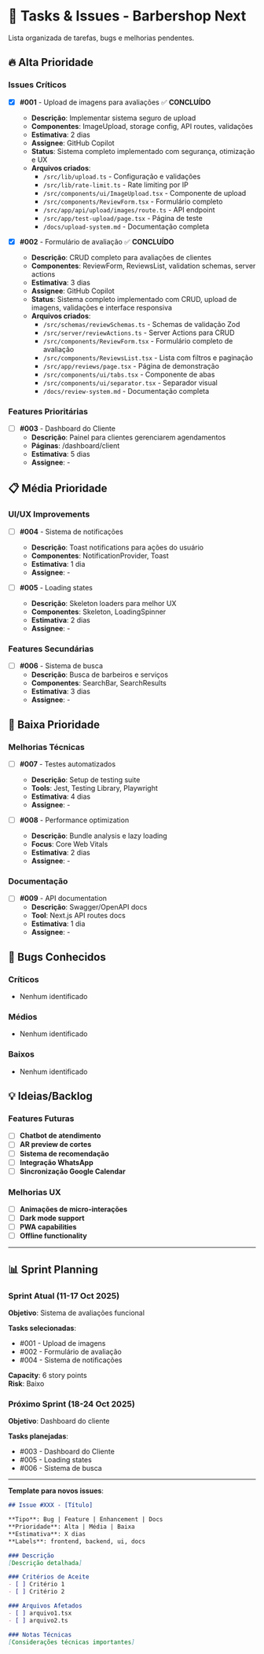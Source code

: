 # 🎯 Tasks & Issues - Barbershop Next

Lista organizada de tarefas, bugs e melhorias pendentes.

## 🔥 Alta Prioridade

### Issues Críticos
- [x] **#001** - Upload de imagens para avaliações ✅ **CONCLUÍDO**
  - **Descrição**: Implementar sistema seguro de upload
  - **Componentes**: ImageUpload, storage config, API routes, validações
  - **Estimativa**: 2 dias
  - **Assignee**: GitHub Copilot
  - **Status**: Sistema completo implementado com segurança, otimização e UX
  - **Arquivos criados**:
    - `/src/lib/upload.ts` - Configuração e validações
    - `/src/lib/rate-limit.ts` - Rate limiting por IP
    - `/src/components/ui/ImageUpload.tsx` - Componente de upload
    - `/src/components/ReviewForm.tsx` - Formulário completo
    - `/src/app/api/upload/images/route.ts` - API endpoint
    - `/src/app/test-upload/page.tsx` - Página de teste
    - `/docs/upload-system.md` - Documentação completa

- [x] **#002** - Formulário de avaliação ✅ **CONCLUÍDO**
  - **Descrição**: CRUD completo para avaliações de clientes
  - **Componentes**: ReviewForm, ReviewsList, validation schemas, server actions
  - **Estimativa**: 3 dias
  - **Assignee**: GitHub Copilot
  - **Status**: Sistema completo implementado com CRUD, upload de imagens, validações e interface responsiva
  - **Arquivos criados**:
    - `/src/schemas/reviewSchemas.ts` - Schemas de validação Zod
    - `/src/server/reviewActions.ts` - Server Actions para CRUD
    - `/src/components/ReviewForm.tsx` - Formulário completo de avaliação
    - `/src/components/ReviewsList.tsx` - Lista com filtros e paginação
    - `/src/app/reviews/page.tsx` - Página de demonstração
    - `/src/components/ui/tabs.tsx` - Componente de abas
    - `/src/components/ui/separator.tsx` - Separador visual
    - `/docs/review-system.md` - Documentação completa

### Features Prioritárias
- [ ] **#003** - Dashboard do Cliente
  - **Descrição**: Painel para clientes gerenciarem agendamentos
  - **Páginas**: /dashboard/client
  - **Estimativa**: 5 dias
  - **Assignee**: -

## 📋 Média Prioridade

### UI/UX Improvements
- [ ] **#004** - Sistema de notificações
  - **Descrição**: Toast notifications para ações do usuário
  - **Componentes**: NotificationProvider, Toast
  - **Estimativa**: 1 dia
  - **Assignee**: -

- [ ] **#005** - Loading states
  - **Descrição**: Skeleton loaders para melhor UX
  - **Componentes**: Skeleton, LoadingSpinner
  - **Estimativa**: 2 dias
  - **Assignee**: -

### Features Secundárias
- [ ] **#006** - Sistema de busca
  - **Descrição**: Busca de barbeiros e serviços
  - **Componentes**: SearchBar, SearchResults
  - **Estimativa**: 3 dias
  - **Assignee**: -

## 🔧 Baixa Prioridade

### Melhorias Técnicas
- [ ] **#007** - Testes automatizados
  - **Descrição**: Setup de testing suite
  - **Tools**: Jest, Testing Library, Playwright
  - **Estimativa**: 4 dias
  - **Assignee**: -

- [ ] **#008** - Performance optimization
  - **Descrição**: Bundle analysis e lazy loading
  - **Focus**: Core Web Vitals
  - **Estimativa**: 2 dias
  - **Assignee**: -

### Documentação
- [ ] **#009** - API documentation
  - **Descrição**: Swagger/OpenAPI docs
  - **Tool**: Next.js API routes docs
  - **Estimativa**: 1 dia
  - **Assignee**: -

## 🐛 Bugs Conhecidos

### Críticos
- Nenhum identificado

### Médios
- Nenhum identificado

### Baixos
- Nenhum identificado

## 💡 Ideias/Backlog

### Features Futuras
- [ ] **Chatbot de atendimento**
- [ ] **AR preview de cortes**
- [ ] **Sistema de recomendação**
- [ ] **Integração WhatsApp**
- [ ] **Sincronização Google Calendar**

### Melhorias UX
- [ ] **Animações de micro-interações**
- [ ] **Dark mode support**
- [ ] **PWA capabilities**
- [ ] **Offline functionality**

---

## 📊 Sprint Planning

### Sprint Atual (11-17 Oct 2025)
**Objetivo**: Sistema de avaliações funcional

**Tasks selecionadas**:
- #001 - Upload de imagens
- #002 - Formulário de avaliação
- #004 - Sistema de notificações

**Capacity**: 6 story points  
**Risk**: Baixo

### Próximo Sprint (18-24 Oct 2025)
**Objetivo**: Dashboard do cliente

**Tasks planejadas**:
- #003 - Dashboard do Cliente
- #005 - Loading states
- #006 - Sistema de busca

---

**Template para novos issues**:
```markdown
## Issue #XXX - [Título]

**Tipo**: Bug | Feature | Enhancement | Docs
**Prioridade**: Alta | Média | Baixa
**Estimativa**: X dias
**Labels**: frontend, backend, ui, docs

### Descrição
[Descrição detalhada]

### Critérios de Aceite
- [ ] Critério 1
- [ ] Critério 2

### Arquivos Afetados
- [ ] arquivo1.tsx
- [ ] arquivo2.ts

### Notas Técnicas
[Considerações técnicas importantes]
```
